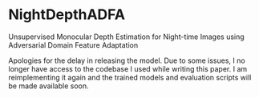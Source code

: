 # NightDepthADFA
Unsupervised Monocular Depth Estimation for Night-time Images using Adversarial Domain Feature Adaptation

Apologies for the delay in releasing the model. Due to some issues, I no longer have access to the codebase I used while writing this paper. I am reimplementing it again and the trained models and evaluation scripts will be made available soon. 
